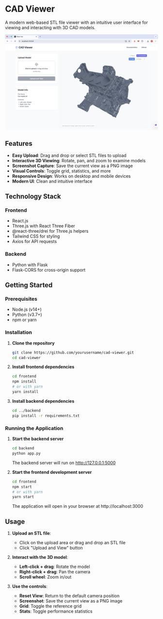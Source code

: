 # CAD Viewer

A modern web-based STL file viewer with an intuitive user interface for viewing and interacting with 3D CAD models.

![CAD Viewer Screenshot](./demo.png)

## Features

- **Easy Upload**: Drag and drop or select STL files to upload
- **Interactive 3D Viewing**: Rotate, pan, and zoom to examine models
- **Screenshot Capture**: Save the current view as a PNG image
- **Visual Controls**: Toggle grid, statistics, and more
- **Responsive Design**: Works on desktop and mobile devices
- **Modern UI**: Clean and intuitive interface

## Technology Stack

### Frontend
- React.js
- Three.js with React Three Fiber
- @react-three/drei for Three.js helpers
- Tailwind CSS for styling
- Axios for API requests

### Backend
- Python with Flask
- Flask-CORS for cross-origin support

## Getting Started

### Prerequisites

- Node.js (v14+)
- Python (v3.7+)
- npm or yarn

### Installation

1. **Clone the repository**
   ```bash
   git clone https://github.com/yourusername/cad-viewer.git
   cd cad-viewer
   ```

2. **Install frontend dependencies**
   ```bash
   cd frontend
   npm install
   # or with yarn
   yarn install
   ```

3. **Install backend dependencies**
   ```bash
   cd ../backend
   pip install -r requirements.txt
   ```

### Running the Application

1. **Start the backend server**
   ```bash
   cd backend
   python app.py
   ```
   The backend server will run on http://127.0.0.1:5000

2. **Start the frontend development server**
   ```bash
   cd frontend
   npm start
   # or with yarn
   yarn start
   ```
   The application will open in your browser at http://localhost:3000

## Usage

1. **Upload an STL file**:
   - Click on the upload area or drag and drop an STL file
   - Click "Upload and View" button

2. **Interact with the 3D model**:
   - **Left-click + drag**: Rotate the model
   - **Right-click + drag**: Pan the camera
   - **Scroll wheel**: Zoom in/out

3. **Use the controls**:
   - **Reset View**: Return to the default camera position
   - **Screenshot**: Save the current view as a PNG image
   - **Grid**: Toggle the reference grid
   - **Stats**: Toggle performance statistics
